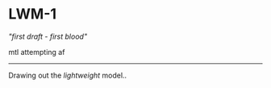 # LWM-1

_"first draft - first blood"_

mtl attempting af

-------------------------------------------------

Drawing out the _lightweight_ model..
